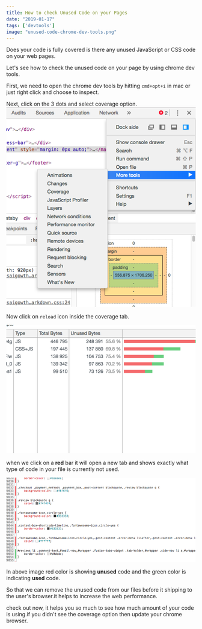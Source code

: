 ```yaml
---
title: How to check Unused Code on your Pages
date: "2019-01-17"
tags: ['devtools']
image: "unused-code-chrome-dev-tools.png"
---
```


Does your code is fully covered is there any unused JavaScript or CSS code on your web pages.

Let's see how to check the unused code on your page by using chrome dev tools.

First, we need to open the chrome dev tools by hitting `cmd+opt+i` in mac or just right click and choose to inspect.

 Next, click on the 3 dots and select coverage option.
 ![selecting-coverage-option](selecting-coverage-option.png)

Now click on  `reload` icon inside the coverage tab.

![unused code in chrome-example](unused-code-in-chrome-example.png)

when we click on a __red__ bar it will open a new tab and shows exactly what type of code in your file is currently not used.

![css-jss-code-coverage](css-jss-code-coverage.png)

In above image red color is showing **unused** code and the green color is indicating **used** code.

So that we can remove the unused code from our files before it shipping to the user's browser.it helps to increase the web performance.

check out now,  it helps you so much to see how much amount of your code is using.if you didn't see the coverage option then update your chrome browser.



